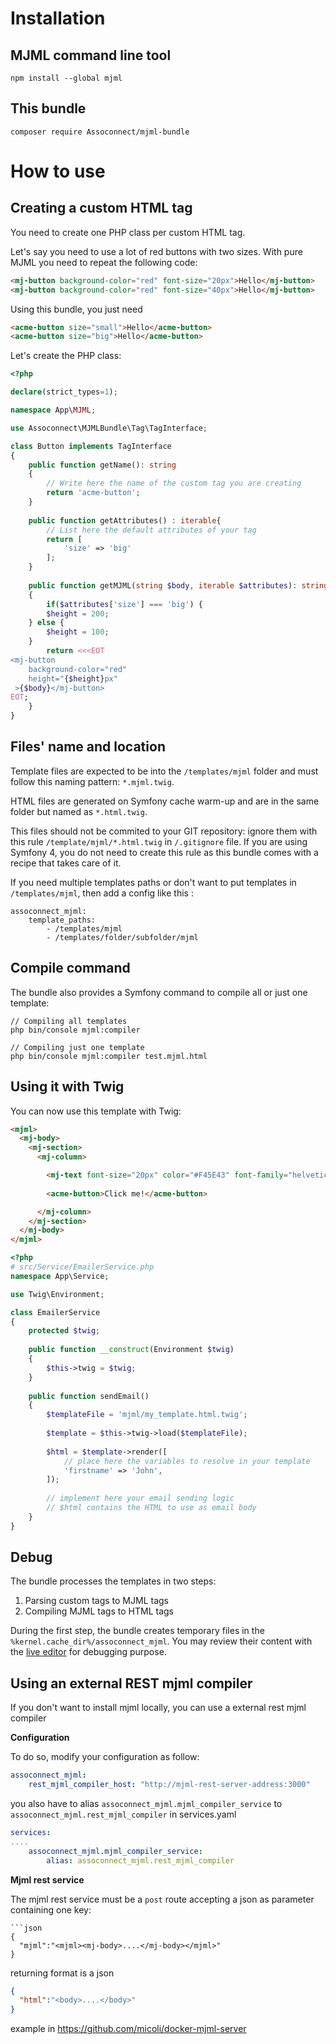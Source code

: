 Installation
============

MJML command line tool
----------------------

```console
npm install --global mjml
```

This bundle
-----------

```console
composer require Assoconnect/mjml-bundle
```

How to use
==========

Creating a custom HTML tag
------------------------

You need to create one PHP class per custom HTML tag.

Let's say you need to use a lot of red buttons with two sizes. With pure MJML you need to repeat the following code:

```html
<mj-button background-color="red" font-size="20px">Hello</mj-button>
<mj-button background-color="red" font-size="40px">Hello</mj-button>
```

Using this bundle, you just need
```html
<acme-button size="small">Hello</acme-button>
<acme-button size="big">Hello</acme-button>
```

Let's create the PHP class:

```php
<?php

declare(strict_types=1);

namespace App\MJML;

use Assoconnect\MJMLBundle\Tag\TagInterface;

class Button implements TagInterface
{
    public function getName(): string 
    {
        // Write here the name of the custom tag you are creating
        return 'acme-button';
    }
    
    public function getAttributes() : iterable{
        // List here the default attributes of your tag
        return [
            'size' => 'big'
        ];
    }
    
    public function getMJML(string $body, iterable $attributes): string
    {
        if($attributes['size'] === 'big') {
	    $height = 200;
	} else {
	    $height = 100;
	}
        return <<<EOT
<mj-button
    background-color="red"
    height="{$height}px"
 >{$body}</mj-button>
EOT;
    }
}
```

Files' name and location
------------------------

Template files are expected to be into the `/templates/mjml` folder and must follow this naming pattern: `*.mjml.twig`.

HTML files are generated on Symfony cache warm-up and are in the same folder but named as `*.html.twig`.

This files should not be commited to your GIT repository: ignore them with this rule `/template/mjml/*.html.twig` in `/.gitignore` file.
If you are using Symfony 4, you do not need to create this rule as this bundle comes with a recipe that takes care of it.

If you need multiple templates paths or don't want to put templates in `/templates/mjml`, then add a config like this :
```
assoconnect_mjml:
    template_paths:
        - /templates/mjml
        - /templates/folder/subfolder/mjml
```
Compile command
---------------

The bundle also provides a Symfony command to compile all or just one template:

```console
// Compiling all templates
php bin/console mjml:compiler

// Compiling just one template
php bin/console mjml:compiler test.mjml.html
```

Using it with Twig
------------------

You can now use this template with Twig:

```html
<mjml>
  <mj-body>
    <mj-section>
      <mj-column>

        <mj-text font-size="20px" color="#F45E43" font-family="helvetica">Hello World</mj-text>
		
		<acme-button>Click me!</acme-button>

      </mj-column>
    </mj-section>
  </mj-body>
</mjml>
```

```php
<?php
# src/Service/EmailerService.php
namespace App\Service;

use Twig\Environment;

class EmailerService
{
	protected $twig;
	
	public function __construct(Environment $twig)
	{
		$this->twig = $twig;
	}
	
	public function sendEmail()
	{
		$templateFile = 'mjml/my_template.html.twig';
		
		$template = $this->twig->load($templateFile);
		
		$html = $template->render([
			// place here the variables to resolve in your template
			'firstname' => 'John',
		]);
		
		// implement here your email sending logic
		// $html contains the HTML to use as email body
	}
}
```

Debug
-----

The bundle processes the templates in two steps:
1. Parsing custom tags to MJML tags
2. Compiling MJML tags to HTML tags

During the first step, the bundle creates temporary files in the `%kernel.cache_dir%/assoconnect_mjml`. You may review their content with the [live editor](https://mjml.io/try-it-live) for debugging purpose. 

Using an external REST mjml compiler 
------------------------------------
If you don't want to install mjml locally, you can use a external rest mjml compiler

**Configuration**
 
To do so, modify your configuration as follow:
```yaml
assoconnect_mjml:
    rest_mjml_compiler_host: "http://mjml-rest-server-address:3000"

```
you also have to alias `assoconnect_mjml.mjml_compiler_service` to `assoconnect_mjml.rest_mjml_compiler` in services.yaml
```yaml
services:
....
    assoconnect_mjml.mjml_compiler_service:
        alias: assoconnect_mjml.rest_mjml_compiler
```

**Mjml rest service** 

The mjml rest service must be a `post` route accepting a json as parameter containing one key:
```
```json
{
  "mjml":"<mjml><mj-body>....</mj-body></mjml>"
}
```  
returning format is a json  
```json
{
  "html":"<body>....</body>"
}
```
example in https://github.com/micoli/docker-mjml-server
